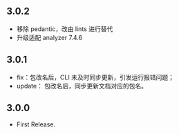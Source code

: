 ## 3.0.2

* 移除 pedantic，改由 lints 进行替代
* 升级适配 analyzer 7.4.6

## 3.0.1

* fix：包改名后，CLI 未及时同步更新，引发运行报错问题；
* update： 包改名后，同步更新文档对应的包名。

## 3.0.0

* First Release.